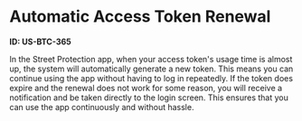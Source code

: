 # Automatic Access Token Renewal

**ID: US-BTC-365**

In the Street Protection app, when your access token's usage time is almost up, the system will automatically generate a new token. This means you can continue using the app without having to log in repeatedly. If the token does expire and the renewal does not work for some reason, you will receive a notification and be taken directly to the login screen. This ensures that you can use the app continuously and without hassle.